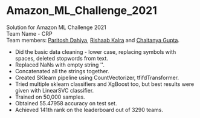 # Amazon_ML_Challenge_2021

Solution for Amazon ML Challenge 2021  
Team Name - CRP  
Team members: [Paritosh Dahiya](https://github.com/hnhparitosh), [Rishaab Kalra](https://github.com/neonklr) and [Chaitanya Gupta](https://github.com/Chaitanya31612).  
* Did the basic data cleaning - lower case, replacing symbols with spaces, deleted stopwords from text.  
* Replaced NaNs with empty string ''.  
* Concatenated all the strings together.  
* Created SKlearn pipeline using CountVectorizer, tfifdTransformer.
* Tried multiple sklearn classifiers and XgBoost too, but best results were given with LinearSVC classifier.
* Trained on 50,000 samples.
* Obtained 55.47958 accuracy on test set.
* Achieved 141th rank on the leaderboard out of 3290 teams.
